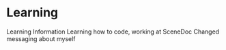 # Learning
Learning Information
Learning how to code, working at SceneDoc
Changed messaging about myself

